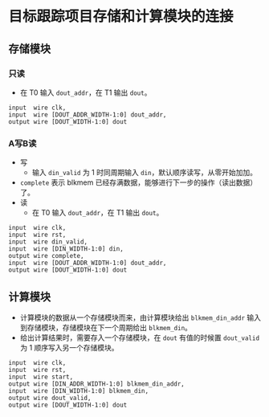 # 目标跟踪项目存储和计算模块的连接

## 存储模块

### 只读

- 在 T0 输入 `dout_addr`，在 T1 输出 `dout`。

```
input  wire clk,
input  wire [DOUT_ADDR_WIDTH-1:0] dout_addr,
output wire [DOUT_WIDTH-1:0] dout
```

### A写B读

- 写
    - 输入 `din_valid` 为 1 时同周期输入 `din`，默认顺序读写，从零开始加加。
- `complete` 表示 blkmem 已经存满数据，能够进行下一步的操作（读出数据）了。
- 读
    - 在 T0 输入 `dout_addr`，在 T1 输出 `dout`。

```
input  wire clk,
input  wire rst,
input  wire din_valid,
input  wire [DIN_WIDTH-1:0] din,
output wire complete,
input  wire [DOUT_ADDR_WIDTH-1:0] dout_addr,
output wire [DOUT_WIDTH-1:0] dout
```

## 计算模块

- 计算模块的数据从一个存储模块而来，由计算模块给出 `blkmem_din_addr` 输入到存储模块，存储模块在下一个周期给出 `blkmem_din`。
- 给出计算结果时，需要存入一个存储模块，在 `dout` 有值的时候置 `dout_valid` 为 1 顺序写入另一个存储模块。

```
input  wire clk,
input  wire rst,
input  wire start,
output wire [DIN_ADDR_WIDTH-1:0] blkmem_din_addr,
input  wire [DIN_WIDTH-1:0] blkmem_din,
output wire dout_valid,
output wire [DOUT_WIDTH-1:0] dout
```
